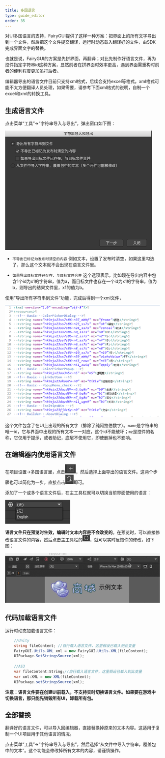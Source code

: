 ```yaml
---
title: 多国语言
type: guide_editor
order: 35
---
```


对UI多国语言的支持，FairyGUI提供了这样一种方案：把界面上的所有文字导出到一个文件，然后把这个文件提交翻译，运行时动态载入翻译好的文件，由SDK完成界面文字的替换。

也就是说，FairyGUI的方案是先拼界面，再翻译；对比先制作好语言文件，再为控件指定字符串id这种方案，显然前者在拼界面时效率更高，遇到界面需重构时前者的便利程度更加吊打后者。

编辑器导出的语言文件目前只支持xml格式，后续会支持excel等格式。xml格式可能不太方便翻译人员处理，如果需要，请参考下面xml格式的说明，自制一个excel和xml的转换工具。

## 生成语言文件

点击菜单“工具”->”字符串导入与导出”，弹出窗口如下图：

![](../../images/QQ20191210-152604.png)

- `不导出已标记为发布时清空的内容` 例如文本，设置了发布时清空，如果这里勾选了，那么这个文本就不会出现在语言文件里。
  
- `如果导出目标文件已存在，与目标文件合并` 这个选项表示，比如现在导出内容中包含1个id为x1的字符串，值为a，而目标文件也存在一个id为x1的字符串，值为b，则导出的结果文件里，x1的值为b。

使用”导出所有字符串到文件“功能，完成后得到一个xml文件，

![](../../images/20170807165753.png)

这个文件包含了在UI上出现的所有文字（排除了纯阿拉伯数字）。`name`是字符串的唯一id，它与界面中出现的所有文本一一对应，这个id不能破坏；`mz`是控件的名称，它仅用于提示，或者助记，底层不使用它，即使删掉也不影响。

## 在编辑器内使用语言文件

在项目设置->多国语言里，点击![](../../images/QQ20191209-160453.png)，然后选择上面导出的语言文件。这两个步骤也可以简化为一步，直接点击![](../../images/QQ20191209-160735.png)即可。

添加了一个或多个语言文件后，在主工具栏就可以切换当前界面使用的语言：

![](../../images/QQ20191210-155300.png)

**语言文件只在预览时生效，编辑时文本内容是不会改变的**。在预览时，可以直接修改语言文件的内容，然后点击主工具栏的![](../../images/QQ20191210-155735.png)，就可以实时反馈你的修改，如下图：

![](../../images/640.gif)

## 代码加载语言文件

运行时动态加载语言文件：

```csharp
    //Unity
    string fileContent; //自行载入语言文件，这里假设已载入到此变量
    FairyGUI.Utils.XML xml = new FairyGUI.Utils.XML(fileContent);
    UIPackage.SetStringsSource(xml);

    //AS3
    var fileContent:String;//自行载入语言文件，这里假设已载入到此变量
    var xml:XML = new XML(fileContent);
    UIPackage.setStringsSource(xml);
```

**注意：语言文件要在创建UI前载入，不支持实时切换语言文件。如果要在游戏中切换语言，那只能先销毁所有UI，卸载所有包。**

## 全部替换

翻译好的语言文件，可以导入回编辑器，直接替换掉原来的文本内容。这适用于复制一个UI项目用于其他语言的情况。

点击菜单“工具”->”字符串导入与导出”，然后选择“从文件中导入字符串，覆盖包中的文本”。这个功能会修改掉所有文本的内容，请谨慎操作。